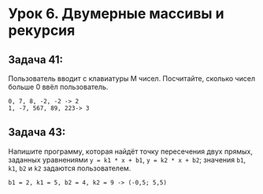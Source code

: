 # Урок 6. Двумерные массивы и рекурсия

## Задача 41: 
Пользователь вводит с клавиатуры M чисел. Посчитайте, сколько чисел больше 0 ввёл пользователь.
```
0, 7, 8, -2, -2 -> 2
1, -7, 567, 89, 223-> 3
```
## Задача 43: 
Напишите программу, которая найдёт точку пересечения двух прямых, заданных уравнениями `y = k1 * x + b1`, `y = k2 * x + b2`; значения `b1`, `k1`, `b2` и `k2` задаются пользователем.
```
b1 = 2, k1 = 5, b2 = 4, k2 = 9 -> (-0,5; 5,5)
```